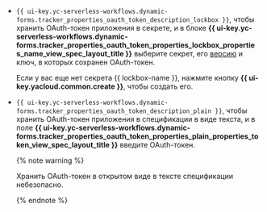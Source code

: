 * `{{ ui-key.yc-serverless-workflows.dynamic-forms.tracker_properties_oauth_token_description_lockbox }}`, чтобы хранить OAuth-токен приложения в секрете, и в блоке **{{ ui-key.yc-serverless-workflows.dynamic-forms.tracker_properties_oauth_token_properties_lockbox_properties_name_view_spec_layout_title }}** выберите секрет, его [версию](../../../lockbox/concepts/secret.md#version) и ключ, в которых сохранен OAuth-токен.

    Если у вас еще нет секрета {{ lockbox-name }}, нажмите кнопку **{{ ui-key.yacloud.common.create }}**, чтобы создать его.
  
* `{{ ui-key.yc-serverless-workflows.dynamic-forms.tracker_properties_oauth_token_description_plain }}`, чтобы хранить OAuth-токен приложения в спецификации в виде текста, и в поле **{{ ui-key.yc-serverless-workflows.dynamic-forms.tracker_properties_oauth_token_properties_plain_properties_token_view_spec_layout_title }}** введите OAuth-токен.

    {% note warning %}

    Хранить OAuth-токен в открытом виде в тексте спецификации небезопасно.

    {% endnote %}
